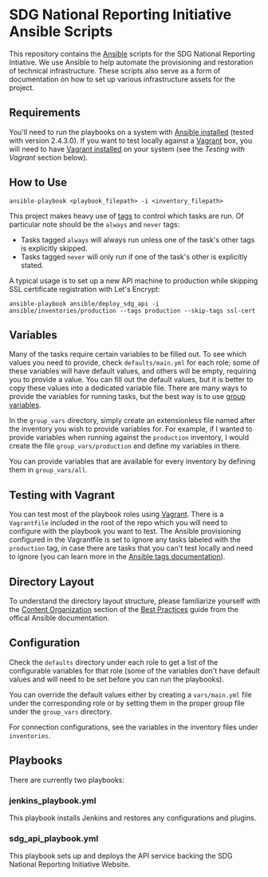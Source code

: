 # SDG National Reporting Initiative Ansible Scripts

This repository contains the [Ansible](https://www.ansible.com/) scripts for the SDG National Reporting Intiative. We use Ansible to help automate the provisioning and restoration of technical infrastructure. These scripts also serve as a form of documentation on how to set up various infrastructure assets for the project.

## Requirements

You'll need to run the playbooks on a system with [Ansible installed](https://docs.ansible.com/ansible/latest/installation_guide/intro_installation.html) (tested with version 2.4.3.0). If you want to test locally against a [Vagrant](https://www.vagrantup.com/) box, you will need to have [Vagrant installed](https://www.vagrantup.com/docs/installation/) on your system (see the *Testing with Vagrant* section below).

## How to Use

`ansible-playbook <playbook_filepath> -i <inventory_filepath>`

This project makes heavy use of [tags](https://docs.ansible.com/ansible/latest/user_guide/playbooks_tags.html) to control which tasks are run. Of particular note should be the `always` and `never` tags:

- Tasks tagged `always` will always run unless one of the task's other tags is explicitly skipped.
- Tasks tagged `never` will only run if one of the task's other is explicitly stated.

A typical usage is to set up a new API machine to production while skipping SSL certificate registration with Let's Encrypt:

`ansible-playbook ansible/deploy_sdg_api -i ansible/inventories/production --tags production --skip-tags ssl-cert`

## Variables

Many of the tasks require certain variables to be filled out. To see which values you need to provide, check `defaults/main.yml` for each role; some of these variables will have default values, and others will be empty, requiring you to provide a value. You can fill out the default values, but it is better to copy these values into a dedicated variable file. There are many ways to provide the variables for running tasks, but the best way is to use [group variables](https://docs.ansible.com/ansible/2.3/intro_inventory.html#group-variables).

In the `group_vars` directory, simply create an extensionless file named after the inventory you wish to provide variables for. For example, if I wanted to provide variables when running against the `production` inventory, I would create the file `group_vars/production` and define my variables in there.

You can provide variables that are available for every inventory by defining them in `group_vars/all`.

## Testing with Vagrant

You can test most of the playbook roles using [Vagrant](https://www.vagrantup.com/). There is a `Vagrantfile` included in the root of the repo which you will need to configure with the playbook you want to test. The Ansible provisioning configured in the Vagrantfile is set to ignore any tasks labeled with the `production` tag, in case there are tasks that you can't test locally and need to ignore (you can learn more in the [Ansible tags documentation](https://docs.ansible.com/ansible/latest/user_guide/playbooks_tags.html)).

## Directory Layout

To understand the directory layout structure, please familiarize yourself with the [Content Organization](https://docs.ansible.com/ansible/latest/user_guide/playbooks_best_practices.html#content-organization) section of the [Best Practices](https://docs.ansible.com/ansible/latest/user_guide/playbooks_best_practices.html#content-organization) guide from the offical Ansible documentation.

## Configuration

Check the `defaults` directory under each role to get a list of the configurable variables for that role (some of the variables don't have default values and will need to be set before you can run the playbooks).

You can override the default values either by creating a `vars/main.yml` file under the corresponding role or by setting them in the proper group file under the `group_vars` directory.

For connection configurations, see the variables in the inventory files under `inventories`.

## Playbooks

There are currently two playbooks:

### jenkins_playbook.yml

This playbook installs Jenkins and restores any configurations and plugins.

### sdg_api_playbook.yml

This playbook sets up and deploys the API service backing the SDG National Reporting Initiative Website.
